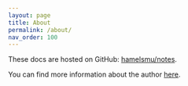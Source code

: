 ```yaml
---
layout: page
title: About
permalink: /about/
nav_order: 100
---
```


These docs are hosted on GitHub: [hamelsmu/notes](https://github.com/hamelsmu/notes).

You can find more information about the author [here](https://hamel.dev).
